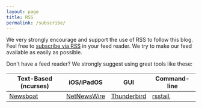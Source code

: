 ```yaml
---
layout: page
title: RSS
permalink: /subscribe/
---
```


We very strongly encourage and support the use of RSS to follow this blog.  Feel free to [subscribe via RSS]({{site.baseurl}}/feed.xml) in your feed reader.  We try to make our feed available as easily as possible.

Don't have a feed reader?  We strongly suggest using great tools like these:

| Text-Based (ncurses)                  | iOS/iPadOS                                  | GUI                                             | Command-line                                                 |
|---------------------------------------|---------------------------------------------|-------------------------------------------------|--------------------------------------------------------------|
| [Newsboat](https://newsboat.org/) | [NetNewsWire](https://netnewswire.com/) | [Thunderbird](https://www.thunderbird.net/) | [rsstail](https://github.com/folkertvanheusden/rsstail), |

